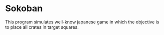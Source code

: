 # Sokoban
This program simulates well-know japanese game in which the objective is to place all crates in target squares.